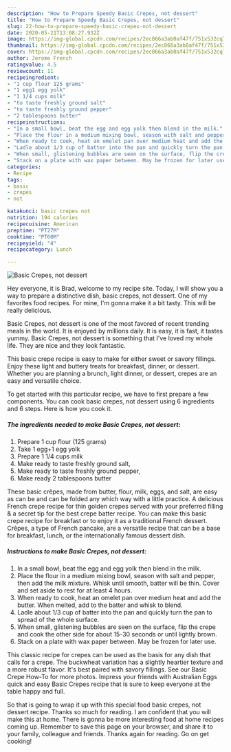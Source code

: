 ```yaml
---
description: "How to Prepare Speedy Basic Crepes, not dessert"
title: "How to Prepare Speedy Basic Crepes, not dessert"
slug: 22-how-to-prepare-speedy-basic-crepes-not-dessert
date: 2020-05-21T13:08:27.932Z
image: https://img-global.cpcdn.com/recipes/2ec866a3ab0af47f/751x532cq70/basic-crepes-not-dessert-recipe-main-photo.jpg
thumbnail: https://img-global.cpcdn.com/recipes/2ec866a3ab0af47f/751x532cq70/basic-crepes-not-dessert-recipe-main-photo.jpg
cover: https://img-global.cpcdn.com/recipes/2ec866a3ab0af47f/751x532cq70/basic-crepes-not-dessert-recipe-main-photo.jpg
author: Jerome French
ratingvalue: 4.5
reviewcount: 11
recipeingredient:
- "1 cup flour 125 grams"
- "1 egg1 egg yolk"
- "1 1/4 cups milk"
- "to taste freshly ground salt"
- "to taste freshly ground pepper"
- "2 tablespoons butter"
recipeinstructions:
- "In a small bowl, beat the egg and egg yolk then blend in the milk."
- "Place the flour in a medium mixing bowl, season with salt and pepper, then add the milk mixture. Whisk until smooth, batter will be thin. Cover and set aside to rest for at least 4 hours."
- "When ready to cook, heat an omelet pan over medium heat and add the butter. When melted, add to the batter and whisk to blend."
- "Ladle about 1/3 cup of batter into the pan and quickly turn the pan to spread of the whole surface."
- "When small, glistening bubbles are seen on the surface, flip the crepe and cook the other side for about 15-30 seconds or until lightly brown."
- "Stack on a plate with wax paper between. May be frozen for later use."
categories:
- Recipe
tags:
- basic
- crepes
- not

katakunci: basic crepes not 
nutrition: 194 calories
recipecuisine: American
preptime: "PT27M"
cooktime: "PT60M"
recipeyield: "4"
recipecategory: Lunch

---
```



![Basic Crepes, not dessert](https://img-global.cpcdn.com/recipes/2ec866a3ab0af47f/751x532cq70/basic-crepes-not-dessert-recipe-main-photo.jpg)

Hey everyone, it is Brad, welcome to my recipe site. Today, I will show you a way to prepare a distinctive dish, basic crepes, not dessert. One of my favorites food recipes. For mine, I'm gonna make it a bit tasty. This will be really delicious.

Basic Crepes, not dessert is one of the most favored of recent trending meals in the world. It is enjoyed by millions daily. It is easy, it is fast, it tastes yummy. Basic Crepes, not dessert is something that I've loved my whole life. They are nice and they look fantastic.

This basic crepe recipe is easy to make for either sweet or savory fillings. Enjoy these light and buttery treats for breakfast, dinner, or dessert. Whether you are planning a brunch, light dinner, or dessert, crepes are an easy and versatile choice.


To get started with this particular recipe, we have to first prepare a few components. You can cook basic crepes, not dessert using 6 ingredients and 6 steps. Here is how you cook it.

##### The ingredients needed to make Basic Crepes, not dessert:

1. Prepare 1 cup flour (125 grams)
1. Take 1 egg+1 egg yolk
1. Prepare 1 1/4 cups milk
1. Make ready to taste freshly ground salt,
1. Make ready to taste freshly ground pepper,
1. Make ready 2 tablespoons butter


These basic crêpes, made from butter, flour, milk, eggs, and salt, are easy as can be and can be folded any which way with a little practice. A delicious French crepe recipe for thin golden crepes served with your preferred filling &amp; a secret tip for the best crepe batter recipe. You can make this basic crepe recipe for breakfast or to enjoy it as a traditional French dessert. Crêpes, a type of French pancake, are a versatile recipe that can be a base for breakfast, lunch, or the internationally famous dessert dish. 

##### Instructions to make Basic Crepes, not dessert:

1. In a small bowl, beat the egg and egg yolk then blend in the milk.
1. Place the flour in a medium mixing bowl, season with salt and pepper, then add the milk mixture. Whisk until smooth, batter will be thin. Cover and set aside to rest for at least 4 hours.
1. When ready to cook, heat an omelet pan over medium heat and add the butter. When melted, add to the batter and whisk to blend.
1. Ladle about 1/3 cup of batter into the pan and quickly turn the pan to spread of the whole surface.
1. When small, glistening bubbles are seen on the surface, flip the crepe and cook the other side for about 15-30 seconds or until lightly brown.
1. Stack on a plate with wax paper between. May be frozen for later use.


This classic recipe for crepes can be used as the basis for any dish that calls for a crepe. The buckwheat variation has a slightly heartier texture and a more robust flavor. It&#39;s best paired with savory fillings. See our Basic Crepe How-To for more photos. Impress your friends with Australian Eggs quick and easy Basic Crepes recipe that is sure to keep everyone at the table happy and full. 

So that is going to wrap it up with this special food basic crepes, not dessert recipe. Thanks so much for reading. I am confident that you will make this at home. There is gonna be more interesting food at home recipes coming up. Remember to save this page on your browser, and share it to your family, colleague and friends. Thanks again for reading. Go on get cooking!
